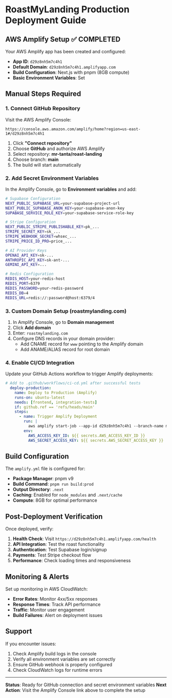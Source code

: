 # RoastMyLanding Production Deployment Guide

## AWS Amplify Setup ✅ COMPLETED

Your AWS Amplify app has been created and configured:
- **App ID**: `d29z8nh5m7c4h1`
- **Default Domain**: `d29z8nh5m7c4h1.amplifyapp.com`
- **Build Configuration**: Next.js with pnpm (8GB compute)
- **Basic Environment Variables**: Set

## Manual Steps Required

### 1. Connect GitHub Repository

Visit the AWS Amplify Console:
```
https://console.aws.amazon.com/amplify/home?region=us-east-1#/d29z8nh5m7c4h1
```

1. Click **"Connect repository"**
2. Choose **GitHub** and authorize AWS Amplify
3. Select repository: **mr-tanta/roast-landing**
4. Choose branch: **main**
5. The build will start automatically

### 2. Add Secret Environment Variables

In the Amplify Console, go to **Environment variables** and add:

```bash
# Supabase Configuration
NEXT_PUBLIC_SUPABASE_URL=your-supabase-project-url
NEXT_PUBLIC_SUPABASE_ANON_KEY=your-supabase-anon-key
SUPABASE_SERVICE_ROLE_KEY=your-supabase-service-role-key

# Stripe Configuration  
NEXT_PUBLIC_STRIPE_PUBLISHABLE_KEY=pk_...
STRIPE_SECRET_KEY=sk_...
STRIPE_WEBHOOK_SECRET=whsec_...
STRIPE_PRICE_ID_PRO=price_...

# AI Provider Keys
OPENAI_API_KEY=sk-...
ANTHROPIC_API_KEY=sk-ant-...
GEMINI_API_KEY=...

# Redis Configuration
REDIS_HOST=your-redis-host
REDIS_PORT=6379
REDIS_PASSWORD=your-redis-password
REDIS_DB=4
REDIS_URL=redis://:password@host:6379/4
```

### 3. Custom Domain Setup (roastmylanding.com)

1. In Amplify Console, go to **Domain management**
2. Click **Add domain**
3. Enter: `roastmylanding.com`
4. Configure DNS records in your domain provider:
   - Add CNAME record for `www` pointing to the Amplify domain
   - Add ANAME/ALIAS record for root domain

### 4. Enable CI/CD Integration

Update your GitHub Actions workflow to trigger Amplify deployments:

```yaml
# Add to .github/workflows/ci-cd.yml after successful tests
  deploy-production:
    name: Deploy to Production (Amplify)
    runs-on: ubuntu-latest
    needs: [frontend, integration-tests]
    if: github.ref == 'refs/heads/main'
    steps:
      - name: Trigger Amplify Deployment
        run: |
          aws amplify start-job --app-id d29z8nh5m7c4h1 --branch-name main --job-type RELEASE
        env:
          AWS_ACCESS_KEY_ID: ${{ secrets.AWS_ACCESS_KEY_ID }}
          AWS_SECRET_ACCESS_KEY: ${{ secrets.AWS_SECRET_ACCESS_KEY }}
```

## Build Configuration

The `amplify.yml` file is configured for:
- **Package Manager**: pnpm v9
- **Build Command**: `pnpm run build:prod`
- **Output Directory**: `.next`
- **Caching**: Enabled for `node_modules` and `.next/cache`
- **Compute**: 8GB for optimal performance

## Post-Deployment Verification

Once deployed, verify:

1. **Health Check**: Visit `https://d29z8nh5m7c4h1.amplifyapp.com/health`
2. **API Integration**: Test the roast functionality
3. **Authentication**: Test Supabase login/signup
4. **Payments**: Test Stripe checkout flow
5. **Performance**: Check loading times and responsiveness

## Monitoring & Alerts

Set up monitoring in AWS CloudWatch:
- **Error Rates**: Monitor 4xx/5xx responses
- **Response Times**: Track API performance  
- **Traffic**: Monitor user engagement
- **Build Failures**: Alert on deployment issues

## Support

If you encounter issues:
1. Check Amplify build logs in the console
2. Verify all environment variables are set correctly
3. Ensure GitHub webhook is properly configured
4. Check CloudWatch logs for runtime errors

---

**Status**: Ready for GitHub connection and secret environment variables
**Next Action**: Visit the Amplify Console link above to complete the setup